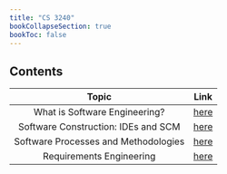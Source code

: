 ```yaml
---
title: "CS 3240"
bookCollapseSection: true
bookToc: false
---
```

## Contents

|                Topic                 |                            Link                            |
| :----------------------------------: | :--------------------------------------------------------: |
|    What is Software Engineering?     |     [here](/notes/cs3240/what-is-software-engineering)     |
| Software Construction: IDEs and SCM  |  [here](/notes/cs3240/software-construction-ides-and-scm)  |
| Software Processes and Methodologies | [here](/notes/cs3240/software-processes-and-methodologies) |
|       Requirements Engineering       |       [here](/notes/cs3240/requirements-engineering)       |
